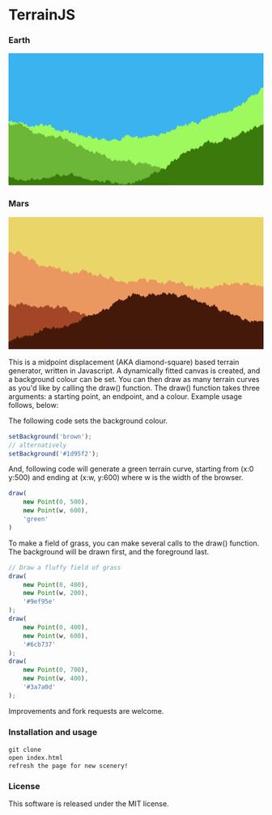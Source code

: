 # TerrainJS

### Earth
![Screenshot](/earth.png?raw=true "Screenshot")

### Mars
![Screenshot](/mars.png?raw=true "Screenshot")


This is a midpoint displacement (AKA diamond-square) based terrain generator, written in Javascript. A dynamically fitted canvas is created, and a background colour can be set. You can then draw as many terrain curves as you'd like by calling the draw() function. The draw() function takes three arguments: a starting point, an endpoint, and a colour. Example usage follows, below:

The following code sets the background colour.

```javascript
setBackground('brown');
// alternatively
setBackground('#1d95f2');
```

And, following code will generate a green terrain curve, starting from (x:0 y:500) and ending at (x:w, y:600) where w is the width of the browser.
```javascript
draw(
    new Point(0, 500),
    new Point(w, 600),
    'green'
)
```

To make a field of grass, you can make several calls to the draw() function. The background will be drawn first, and the foreground last.

```javascript
// Draw a fluffy field of grass
draw(
    new Point(0, 400),
    new Point(w, 200),
    '#9ef95e'
);
draw(
    new Point(0, 400),
    new Point(w, 600),    
    '#6cb737'
);
draw(
    new Point(0, 700),
    new Point(w, 400),
    '#3a7a0d'
);
```


Improvements and fork requests are welcome.

### Installation and usage
```
git clone
open index.html
refresh the page for new scenery!
```

### License
This software is released under the MIT license.